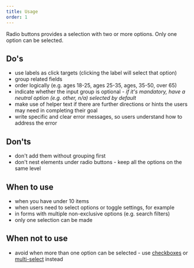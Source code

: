 ```yaml
---
title: Usage
order: 1
---
```

Radio buttons provides a selection with two or more options. Only one option can be selected.

## Do's

- use labels as click targets (clicking the label will select that option)
- group related fields
- order logically (e.g. ages 18-25, ages 25-35, ages, 35-50, over 65)
- indicate whether the input group is optional - _if it's mandatory, have a neutral option (e.g. other, n/a) selected by default_
- make use of helper text if there are further directions or hints the users may need in completing their goal
- write specific and clear error messages, so users understand how to address the error

## Don'ts

- don't add them without grouping first
- don't nest elements under radio buttons - keep all the options on the same level

## When to use

- when you have under 10 items
- when users need to select options or toggle settings, for example
- in forms with multiple non-exclusive options (e.g. search filters)
- only one selection can be made

## When not to use

- avoid when more than one option can be selected - use [checkboxes](https://ec.europa.eu/component-library/ec/components/forms/checkbox/code/) or [multi-select](https://ec.europa.eu/component-library/ec/components/forms/select/code/) instead
